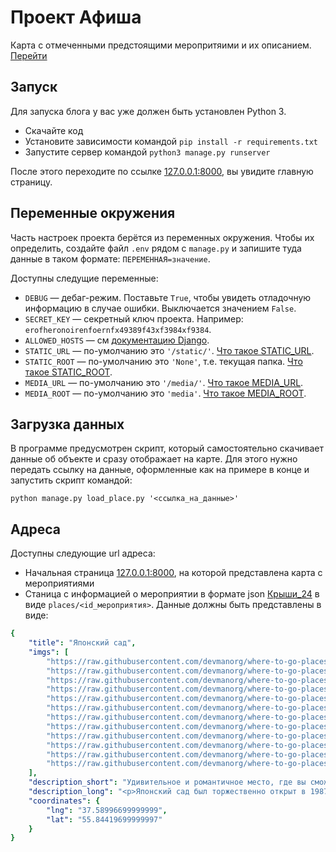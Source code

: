 # Проект Афиша

Карта с отмеченными предстоящими меропритяими и их описанием. [Перейти](http://traderdaniil.pythonanywhere.com/)

## Запуск

Для запуска блога у вас уже должен быть установлен Python 3.

- Скачайте код
- Установите зависимости командой `pip install -r requirements.txt`
- Запустите сервер командой `python3 manage.py runserver`

После этого переходите по ссылке [127.0.0.1:8000](http://127.0.0.1:8000), вы увидите главную страницу.

## Переменные окружения

Часть настроек проекта берётся из переменных окружения. Чтобы их определить, создайте файл `.env` рядом с `manage.py` и запишите туда данные в таком формате: `ПЕРЕМЕННАЯ=значение`.


Доступны следущие переменные:
- `DEBUG` — дебаг-режим. Поставьте `True`, чтобы увидеть отладочную информацию в случае ошибки. Выключается значением `False`.
- `SECRET_KEY` — секретный ключ проекта. Например: `erofheronoirenfoernfx49389f43xf3984xf9384`.
- `ALLOWED_HOSTS` — см [документацию Django](https://docs.djangoproject.com/en/3.1/ref/settings/#allowed-hosts).
- `STATIC_URL` — по-умолчанию это `'/static/'`. [Что такое STATIC_URL](https://docs.djangoproject.com/en/3.0/ref/settings/#std:setting-STATIC_URL).
- `STATIC_ROOT` — по-умолчанию это `'None'`, т.е. текущая папка. [Что такое STATIC_ROOT](https://docs.djangoproject.com/en/3.0/ref/settings/#std:setting-STATIC_ROOT).
- `MEDIA_URL` — по-умолчанию это `'/media/'`. [Что такое MEDIA_URL](https://docs.djangoproject.com/en/3.0/ref/settings/#std:setting-MEDIA_URL).
- `MEDIA_ROOT` — по-умолчанию это `'media'`. [Что такое MEDIA_ROOT](https://docs.djangoproject.com/en/3.0/ref/settings/#std:setting-MEDIA_ROOT). 


## Загрузка данных

В программе предусмотрен скрипт, который самостоятельно скачивает данные об объекте и сразу отображает на карте. Для этого нужно передать ссылку на данные, оформленные как на примере в конце и запустить скрипт командой:

```
python manage.py load_place.py '<ссылка_на_данные>'
```

## Адреса

Доступны следующие url адреса:
- Начальная страница [127.0.0.1:8000](http://127.0.0.1:8000), на которой представлена карта с мероприятиями
- Станица с информацией о мероприятии в формате json [Крыши_24](http://127.0.0.1:8000/places/2) в виде `places/<id_мероприятия>`. Данные должны быть представлены в виде:


```yaml
{
    "title": "Японский сад",
    "imgs": [
        "https://raw.githubusercontent.com/devmanorg/where-to-go-places/master/media/52aea6b37037f7aab7cc82301f77e314.jpg",
        "https://raw.githubusercontent.com/devmanorg/where-to-go-places/master/media/3cce16840a41f2eafbe47ac72a61da12.jpg",
        "https://raw.githubusercontent.com/devmanorg/where-to-go-places/master/media/6b3a9e0c004531ca87414eefe1a93509.jpg",
        "https://raw.githubusercontent.com/devmanorg/where-to-go-places/master/media/618dc376701574400887d909b5c80f1e.jpg",
        "https://raw.githubusercontent.com/devmanorg/where-to-go-places/master/media/761adc74dd5f348d3e7c34d12bee8d24.jpg",
        "https://raw.githubusercontent.com/devmanorg/where-to-go-places/master/media/21d6835554ca82259ff201af7da32fe3.jpg",
        "https://raw.githubusercontent.com/devmanorg/where-to-go-places/master/media/2095714fb0148a8be9140aadaad302be.jpg",
        "https://raw.githubusercontent.com/devmanorg/where-to-go-places/master/media/34b72d0d1819947fe385d0a1986dc962.jpg",
        "https://raw.githubusercontent.com/devmanorg/where-to-go-places/master/media/6c07645902cc90a2839b63896645021a.jpg",
        "https://raw.githubusercontent.com/devmanorg/where-to-go-places/master/media/9b3bc5b446f1aaa8eeed2bb81a04d472.jpg",
        "https://raw.githubusercontent.com/devmanorg/where-to-go-places/master/media/9c32261372fa061aad9b1f8827f87b7f.jpg",
        "https://raw.githubusercontent.com/devmanorg/where-to-go-places/master/media/0cd397dc43f864e55dc1ef458ead9d69.jpg"
    ],
    "description_short": "Удивительное и романтичное место, где вы сможете в полной мере ощутить единение человека и природы.",
    "description_long": "<p>Японский сад был торжественно открыт в 1987 году как дар Японии Советскому Союзу. Он стал живописной иллюстрацией японской культуры, в основе которой лежит идея единения человека и природы. Большое внимание в оформлении уделили символическим элементам, благодаря которым пейзаж превратится в величественное святилище, которое не терпит суеты и праздности. Здесь приятно прогуливаться по дорожкам, или, сидя напротив цветущей сакуры, размышлять о бытии, которое в этом чудесном уголке отделяется от лихорадочного московского шума и течёт в размеренном, непривычном ритме.</p><p>Японский сад открыт с конца апреля до середины октября, вход платный. Стоимость входных билетов для взрослых по вторникам, средам и пятницам — 250 рублей, для студентов и детей старше семи лет — 100 рублей, для пенсионеров — 50 рублей. По субботам и воскресеньям взрослые могут посетить сад за 300 рублей, дети — за 150 рублей, пенсионеры — за 50 рублей. С малышей до семи лет плата не взимается. По вторникам с 12:00 до 15:00 вход для пенсионеров, инвалидов и многодетных семей бесплатный. По понедельникам и четвергам сад закрыт для посетителей.</p><p>В Японском саду проводятся экскурсии для индивидуальных посетителей и групп продолжительностью 60 минут, стоимость — 500 рублей с человека. За 1500 рублей можно посетить полуторачасовую экскурсию-лекцию, посвящённую садовой культуре Японии.</p>",
    "coordinates": {
        "lng": "37.58996699999999",
        "lat": "55.84419699999997"
    }
}